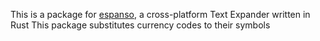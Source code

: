 This is a package for [espanso](https://github.com/federico-terzi/espanso), a cross-platform Text Expander written in Rust
This package substitutes currency codes to their symbols
